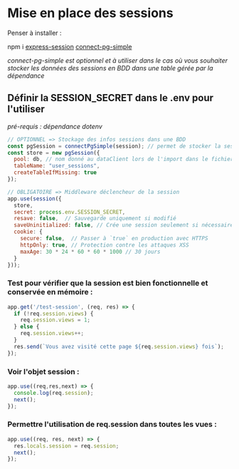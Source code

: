 # Mise en place des sessions

Penser à installer :

npm i [express-session](https://www.npmjs.com/package/express-session) [connect-pg-simple](https://www.npmjs.com/package/connect-pg-simple)

*connect-pg-simple est optionnel et à utiliser dans le cas où vous souhaiter stocker les données des sessions en BDD dans une table gérée par la dépendance*

## Définir la SESSION_SECRET dans le .env pour l'utiliser 

*pré-requis : dépendance dotenv*
```js
// OPTIONNEL => Stockage des infos sessions dans une BDD
const pgSession = connectPgSimple(session); // permet de stocker la session dans la pool référencée, ici db
const store = new pgSession({
  pool: db, // nom donné au dataClient lors de l'import dans le fichier js de l'app
  tableName: "user_sessions",
  createTableIfMissing: true
});

// OBLIGATOIRE => Middleware déclencheur de la session
app.use(session({
  store,
  secret: process.env.SESSION_SECRET,
  resave: false,  // Sauvegarde uniquement si modifié
  saveUninitialized: false, // Crée une session seulement si nécessaire
  cookie: {
    secure: false,  // Passer à `true` en production avec HTTPS
    httpOnly: true, // Protection contre les attaques XSS
    maxAge: 30 * 24 * 60 * 60 * 1000 // 30 jours
  }
}));
```

### Test pour vérifier que la session est bien fonctionnelle et conservée en mémoire :
```js
app.get('/test-session', (req, res) => {
  if (!req.session.views) {
    req.session.views = 1;
  } else {
    req.session.views++;
  }
  res.send(`Vous avez visité cette page ${req.session.views} fois`);
});
```
### Voir l'objet session : 
```js
app.use((req,res,next) => {
  console.log(req.session);
  next();  
});
```

### Permettre l'utilisation de req.session dans toutes les vues :
```js
app.use((req, res, next) => {
  res.locals.session = req.session;
  next();
});
```
